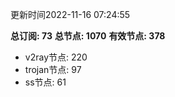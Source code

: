 更新时间2022-11-16 07:24:55

**总订阅: 73**
**总节点: 1070**
**有效节点: 378**
- v2ray节点: 220
- trojan节点: 97
- ss节点: 61
